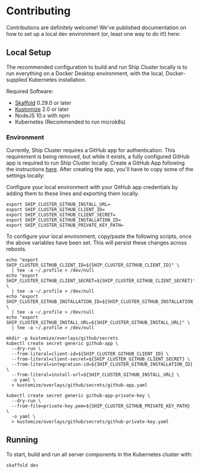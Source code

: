 # Contributing

Contributions are definitely welcome! We've published documentation on how to set up a local dev environment (or, least one way to do it!) here:

## Local Setup

The recommended configuration to build and run Ship Cluster locally is to run everything on a Docker Desktop environment, with the local, Docker-supplied Kubernetes installation.

Required Software:
- [Skaffold](https://skaffold.dev) 0.29.0 or later
- [Kustomize](https://kustomize.io) 2.0 or later
- NodeJS 10.x with npm
- Kubernetes (Recommended to run microk8s)

### Environment

Currently, Ship Cluster requires a GitHub app for authentication. This requirement is being removed, but while it exists, a fully configured GitHub app is required to run Ship Cluster locally. Create a GitHub App following the instructions [here](https://github.com/replicatedhq/kotsadm/blob/master/docs/developer/github-app.md). After creating the app, you'll have to copy some of the settings locally:

Configure your local environment with your GitHub app credentials by adding them to these lines and exporting them locally.

```
export SHIP_CLUSTER_GITHUB_INSTALL_URL=
export SHIP_CLUSTER_GITHUB_CLIENT_ID=
export SHIP_CLUSTER_GITHUB_CLIENT_SECRET=
export SHIP_CLUSTER_GITHUB_INSTALLATION_ID=
export SHIP_CLUSTER_GITHUB_PRIVATE_KEY_PATH=
```

To configure your local environment, copy/paste the following scripts, once the above variables have been set. This will persist these changes across reboots.

```
echo "export SHIP_CLUSTER_GITHUB_CLIENT_ID=${SHIP_CLUSTER_GITHUB_CLIENT_ID}" \
  | tee -a ~/.profile > /dev/null
echo "export SHIP_CLUSTER_GITHUB_CLIENT_SECRET=${SHIP_CLUSTER_GITHUB_CLIENT_SECRET}" \
  | tee -a ~/.profile > /dev/null
echo "export SHIP_CLUSTER_GITHUB_INSTALLATION_ID=${SHIP_CLUSTER_GITHUB_INSTALLATION_ID}" \
  | tee -a ~/.profile > /dev/null
echo "export SHIP_CLUSTER_GITHUB_INSTALL_URL=${SHIP_CLUSTER_GITHUB_INSTALL_URL}" \
  | tee -a ~/.profile > /dev/null

mkdir -p kustomize/overlays/github/secrets
kubectl create secret generic github-app \
  --dry-run \
  --from-literal=client-id=${SHIP_CLUSTER_GITHUB_CLIENT_ID} \
  --from-literal=client-secret=${SHIP_CLUSTER_GITHUB_CLIENT_SECRET} \
  --from-literal=integration-id=${SHIP_CLUSTER_GITHUB_INSTALLATION_ID} \
  --from-literal=install-url=${SHIP_CLUSTER_GITHUB_INSTALL_URL} \
  -o yaml \
  > kustomize/overlays/github/secrets/github-app.yaml

kubectl create secret generic github-app-private-key \
  --dry-run \
  --from-file=private-key.pem=${SHIP_CLUSTER_GITHUB_PRIVATE_KEY_PATH} \
  -o yaml \
  > kustomize/overlays/github/secrets/github-private-key.yaml

```

## Running

To start, build and run all server components in the Kubernetes cluster with:

```
skaffold dev
```

